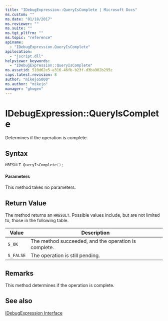 ```yaml
---
title: "IDebugExpression::QueryIsComplete | Microsoft Docs"
ms.custom: ""
ms.date: "01/18/2017"
ms.reviewer: ""
ms.suite: ""
ms.tgt_pltfrm: ""
ms.topic: "reference"
apiname: 
  - "IDebugExpression.QueryIsComplete"
apilocation: 
  - "jscript.dll"
helpviewer_keywords: 
  - "IDebugExpression::QueryIsComplete"
ms.assetid: 510d62e5-a316-46fb-b23f-d3ba902b295c
caps.latest.revision: 8
author: "mikejo5000"
ms.author: "mikejo"
manager: "ghogen"
---
```

# IDebugExpression::QueryIsComplete
Determines if the operation is complete.  
  
## Syntax  
  
```cpp
HRESULT QueryIsComplete();  
```  
  
#### Parameters  
 This method takes no parameters.  
  
## Return Value  
 The method returns an `HRESULT`. Possible values include, but are not limited to, those in the following table.  
  
|Value|Description|  
|-----------|-----------------|  
|`S_OK`|The method succeeded, and the operation is complete.|  
|`S_FALSE`|The operation is still pending.|  
  
## Remarks  
 This method determines if the operation is complete.  
  
## See also  
 [IDebugExpression Interface](../../winscript/reference/idebugexpression-interface.md)